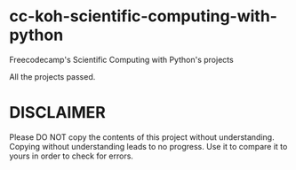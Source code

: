 # cc-koh-scientific-computing-with-python
Freecodecamp's Scientific Computing with Python's projects

All the projects passed.

# DISCLAIMER

Please DO NOT copy the contents of this project without understanding. Copying without understanding leads to no progress. Use it to compare it to yours in order to check for errors.
